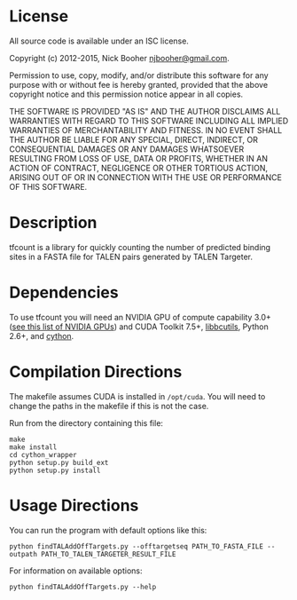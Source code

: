 # License

All source code is available under an ISC license.

Copyright (c) 2012-2015, Nick Booher <njbooher@gmail.com>.

Permission to use, copy, modify, and/or distribute this software for any
purpose with or without fee is hereby granted, provided that the above
copyright notice and this permission notice appear in all copies.

THE SOFTWARE IS PROVIDED "AS IS" AND THE AUTHOR DISCLAIMS ALL WARRANTIES
WITH REGARD TO THIS SOFTWARE INCLUDING ALL IMPLIED WARRANTIES OF
MERCHANTABILITY AND FITNESS. IN NO EVENT SHALL THE AUTHOR BE LIABLE FOR
ANY SPECIAL, DIRECT, INDIRECT, OR CONSEQUENTIAL DAMAGES OR ANY DAMAGES
WHATSOEVER RESULTING FROM LOSS OF USE, DATA OR PROFITS, WHETHER IN AN
ACTION OF CONTRACT, NEGLIGENCE OR OTHER TORTIOUS ACTION, ARISING OUT OF
OR IN CONNECTION WITH THE USE OR PERFORMANCE OF THIS SOFTWARE.

# Description

tfcount is a library for quickly counting the number of predicted binding sites in a FASTA file for TALEN pairs generated by TALEN Targeter.

# Dependencies

To use tfcount you will need an NVIDIA GPU of compute capability 3.0+ ([see this list of NVIDIA GPUs](https://developer.nvidia.com/cuda-gpus)) and CUDA Toolkit 7.5+, [libbcutils](https://github.com/boglab/cutils), Python 2.6+, and [cython](http://pypi.python.org/pypi/Cython).

# Compilation Directions

The makefile assumes CUDA is installed in `/opt/cuda`. You will need to change the paths in the makefile if this is not the case.

Run from the directory containing this file:
```
make
make install
cd cython_wrapper
python setup.py build_ext
python setup.py install
```

# Usage Directions

You can run the program with default options like this:
```
python findTALAddOffTargets.py --offtargetseq PATH_TO_FASTA_FILE --outpath PATH_TO_TALEN_TARGETER_RESULT_FILE
```
For information on available options:
```
python findTALAddOffTargets.py --help
```
